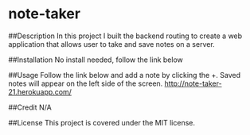 # note-taker

##Description
In this project I built the backend routing to create a web application that allows user to take and save notes on a server.

##Installation
No install needed, follow the link below

##Usage
Follow the link below and add a note by clicking the +. Saved notes will appear on the left side of the screen.
http://note-taker-21.herokuapp.com/

##Credit
N/A

##License
This project is covered under the MIT license.
